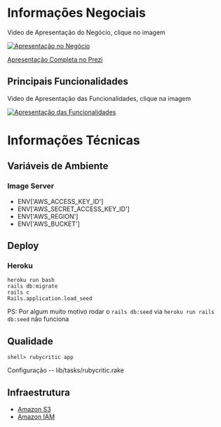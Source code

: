 # Informações Negociais

Video de Apresentação do Negócio, clique no imagem

[![Apresentação no Negócio](http://img.youtube.com/vi/oTl51RvgUnI/0.jpg)](http://www.youtube.com/watch?v=oTl51RvgUnI)

[Apresentação Completa no Prezi](https://prezi.com/p/_rif-zlt6law/?present=1)

## Principais Funcionalidades

Video de Apresentação das Funcionalidades, clique na imagem

[![Apresentação das Funcionalidades](http://img.youtube.com/vi/ro1X4nfyRUM/0.jpg)](http://www.youtube.com/watch?v=ro1X4nfyRUM)

# Informações Técnicas

## Variáveis de Ambiente

### Image Server
- ENV['AWS_ACCESS_KEY_ID']
- ENV['AWS_SECRET_ACCESS_KEY_ID']
- ENV['AWS_REGION']
- ENV['AWS_BUCKET']

## Deploy

### Heroku

```
heroku run bash
rails db:migrate 
rails c
Rails.application.load_seed
```
PS: Por algum muito motivo rodar o `rails db:seed` via `heroku run rails db:seed` não funciona

## Qualidade

```
shell> rubycritic app
```

Configuração -- lib/tasks/rubycritic.rake


## Infraestrutura

- [Amazon S3](https://s3.console.aws.amazon.com/s3/buckets/active-storage-portal-agro/?region=us-east-2&tab=overview)
- [Amazon IAM](https://console.aws.amazon.com/iam/home?region=us-east-2#/users)
